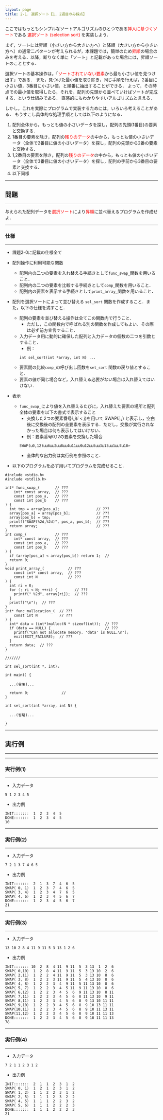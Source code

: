 ```yaml
---
layout: page
title: 2-1. 選択ソート【1, 2週目のみ採点】
---
```



ここではもっともシンプルなソートアルゴリズムのひとつである<font color="red">挿入に基づくソート</font>である <font color="red">選択ソート (selection sort)</font> を実装しよう．

まず，ソートには昇順（小さい方から大きい方へ）と降順（大きい方から小さい方へ）の通常二パターンが考えられるが，本課題では，簡単のため<font color="red">昇順</font>の場合のみを考える．以降，断りなく単に「ソート」と記載があった場合には，昇順ソートのこととする．

選択ソートの基本操作は，「<font color="red">ソートされていない要素</font>から最も小さい値を見つけ出す」である．
また，見つけた最小値を取り除き，同じ手順を行えば，2番目に小さい値，3番目に小さい値，と順番に抽出することができる．
よって，その時点での最小値を取得したら，それを，配列の先頭から並べていけばソートが完成する．という仕組みである．
直感的にもわかりやすいアルゴリズムと言える．

しかし，これを実際にプログラムで実装するためには，いろいろ考えることがある．
もうすこし具体的な処理手順としては以下のようになる．

1. 配列全体から，もっとも値の小さいデータを探し，配列の先頭(1番目)の要素と交換する．
2. 1番目の要素を除き，配列の<font color="red">残りのデータ</font>の中から，もっとも値の小さいデータ（全体で2番目に値の小さいデータ）を探し，配列の先頭から2番の要素と交換する．
3. 1,2番目の要素を除き，配列の<font color="red">残りのデータ</font>の中から，もっとも値の小さいデータ（全体で3番目に値の小さいデータ）を探し，配列の手前から3番目の要素と交換する．
4. 以下同様

---
## 問題
---
与えられた配列データを<font color="red">選択ソート</font>により<font color="red">昇順</font>に並べ替えるプログラムを作成せよ．

---
### 仕様
---
- 課題2-0に記載の仕様全て

- 配列操作に利用可能な関数
  - 配列内の二つの要素を入れ替える手続きとして`func_swap_`関数を用いること．
  - 配列内の二つの要素を比較する手続きとして`comp_`関数を用いること．
  - 配列内の要素を表示する手続きとして`print_array_`関数を用いること．

- 配列を選択ソートによって並び替える `sel_sort` 関数を作成すること．また，以下の仕様を満すこと．
  - 配列の要素を並び替える操作は全てこの関数内で行うこと．
    - ただし，この関数内で呼ばれる別の関数を作成してもよい．その際は必ず前方宣言すること．
  - 入力データ用に動的に確保した配列と入力データの個数の二つを引数とすること．
    - 例：
    ```
    int sel_sort(int *array, int N) ...
    ```
  - 要素間の比較`comp_`の呼び出し回数を`sel_sort` 関数の戻り値とすること．
  - 要素の値が同じ場合など，入れ替える必要がない場合は入れ替えてはいけない．

- 表示
  - `func_swap_`により値を入れ替えるたびに，入れ替えた要素の場所と配列全体の要素を以下の書式で表示すること
    - 交換した2つの要素番号$i,j(i<j)$を用いて SWAP$(i,j)$ と表示し，空白後に交換後の配列の全要素を表示する．ただし，交換が実行されなかった場合は何も表示してはいけない．
    - 例：要素番号0,12の要素を交換した場合
    ```
    SWAP(⊔0,12)⊔⊔6⊔⊔2⊔⊔8⊔⊔4⊔11⊔⊔9⊔12⊔⊔5⊔⊔3⊔13⊔⊔1⊔⊔7⊔10↩︎
    ```
    - 全体的な出力例は実行例を参照のこと．

- 以下のプログラムを必ず用いてプログラムを完成せること．

```
#include <stdio.h>
#include <stdlib.h>

int* func_swap_(       // ???
    int* const array,  // ???
    const int pos_a,   // ???
    const int pos_b    // ???
) {
  int tmp = array[pos_a];                 // ???
  array[pos_a] = array[pos_b];            // ???
  array[pos_b] = tmp;                     // ???
  printf("SWAP(%2d,%2d)", pos_a, pos_b);  // ???
  return array;                           // ???
}
int comp_(             // ???
    int* const array,  // ???
    const int pos_a,   // ???
    const int pos_b    // ???
) {
  if (array[pos_a] < array[pos_b]) return 1;  //
  return 0;
}
void print_array_(           // ???
    const int* const array,  // ???
    const int N              // ???
) {
  int ri = 0;
  for (; ri < N; ++ri) {        // ???
    printf(" %2d", array[ri]);  // ???
  }
  printf("\n");  // ???
}
int* func_mallocation_(  // ???
    const int N          // ???
) {
  int* data = (int*)malloc(N * sizeof(int));  // ???
  if (data == NULL) {                         // ???
    printf("Can not allocate memory. 'data' is NULL.\n");
    exit(EXIT_FAILURE);  // ???
  }
  return data;  // ???
}

///////

int sel_sort(int *, int);

int main() {

  ...(省略)...

  return 0;               //
}

int sel_sort(int *array, int N) {

  ...(省略)...

}
```


---
## 実行例
---
---
### 実行例(1)
---
- 入力データ
```
5 1 2 3 4 5
```
- 出力例
```
INIT:::::::  1  2  3  4  5
DONE:::::::  1  2  3  4  5
10
```

---
### 実行例(2)
---
- 入力データ
```
7 2 1 3 7 4 6 5
```
- 出力例
```
INIT:::::::  2  1  3  7  4  6  5
SWAP( 0, 1)  1  2  3  7  4  6  5
SWAP( 3, 4)  1  2  3  4  7  6  5
SWAP( 4, 6)  1  2  3  4  5  6  7
DONE:::::::  1  2  3  4  5  6  7
21
```

---
### 実行例(3)
---
- 入力データ
```
13 10 2 8 4 11 9 11 5 3 13 1 2 6
```
- 出力例
```
INIT::::::: 10  2  8  4 11  9 11  5  3 13  1  2  6
SWAP( 0,10)  1  2  8  4 11  9 11  5  3 13 10  2  6
SWAP( 2,11)  1  2  2  4 11  9 11  5  3 13 10  8  6
SWAP( 3, 8)  1  2  2  3 11  9 11  5  4 13 10  8  6
SWAP( 4, 8)  1  2  2  3  4  9 11  5 11 13 10  8  6
SWAP( 5, 7)  1  2  2  3  4  5 11  9 11 13 10  8  6
SWAP( 6,12)  1  2  2  3  4  5  6  9 11 13 10  8 11
SWAP( 7,11)  1  2  2  3  4  5  6  8 11 13 10  9 11
SWAP( 8,11)  1  2  2  3  4  5  6  8  9 13 10 11 11
SWAP( 9,10)  1  2  2  3  4  5  6  8  9 10 13 11 11
SWAP(10,11)  1  2  2  3  4  5  6  8  9 10 11 13 11
SWAP(11,12)  1  2  2  3  4  5  6  8  9 10 11 11 13
DONE:::::::  1  2  2  3  4  5  6  8  9 10 11 11 13
78
```

---
### 実行例(4)
---
- 入力データ
```
7 2 1 1 2 3 1 2
```
- 出力例
```
INIT:::::::  2  1  1  2  3  1  2
SWAP( 0, 1)  1  2  1  2  3  1  2
SWAP( 1, 2)  1  1  2  2  3  1  2
SWAP( 2, 5)  1  1  1  2  3  2  2
SWAP( 4, 5)  1  1  1  2  2  3  2
SWAP( 5, 6)  1  1  1  2  2  2  3
DONE:::::::  1  1  1  2  2  2  3
21
```

